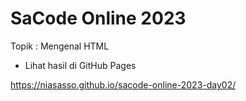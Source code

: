 # SaCode Online 2023

Topik : Mengenal HTML

* Lihat hasil di GitHub Pages

https://niasasso.github.io/sacode-online-2023-day02/
